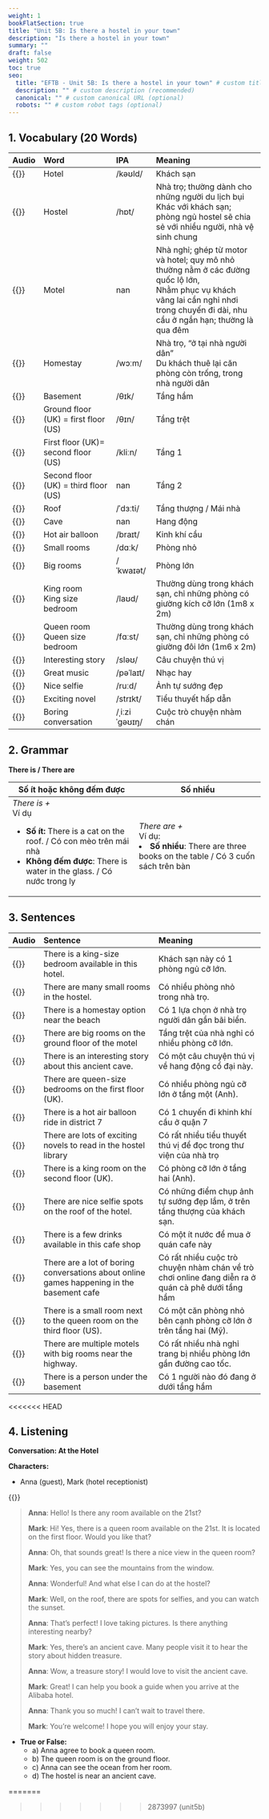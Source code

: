 ```yaml
---
weight: 1
bookFlatSection: true
title: "Unit 5B: Is there a hostel in your town"
description: "Is there a hostel in your town"
summary: ""
draft: false
weight: 502
toc: true
seo:
  title: "EFTB - Unit 5B: Is there a hostel in your town" # custom title (optional)
  description: "" # custom description (recommended)
  canonical: "" # custom canonical URL (optional)
  robots: "" # custom robot tags (optional)
---
```


## 1. Vocabulary (20 Words)
| Audio                                                                                    | Word                                 | IPA           | Meaning                                                                                              |
|:-----------------------------------------------------------------------------------------|:-------------------------------------|:--------------|:-----------------------------------------------------------------------------------------------------|
| {{<audio-player src="audio/unit5b/vocabularies/00_Hotel.wav">}}                          | Hotel                                | /kəʊld/       | Khách sạn                                                                                            |
| {{<audio-player src="audio/unit5b/vocabularies/01_Hostel.wav">}}                         | Hostel                               | /hɒt/         | Nhà trọ; thường dành cho những người du lịch bụi <br/> Khác với khách sạn; phòng ngủ hostel sẽ chia sẻ với nhiều người, nhà vệ sinh chung                                                     |
| {{<audio-player src="audio/unit5b/vocabularies/02_Motel.wav">}}                          | Motel                                | nan           | Nhà nghỉ; ghép từ motor và hotel; quy mô nhỏ thường nằm ở các đường quốc lộ lớn, <br/> Nhằm phục vụ khách vãng lai cần nghỉ nhơi trong chuyến đi dài, nhu cầu ở ngắn hạn; thường là qua đêm                  |
| {{<audio-player src="audio/unit5b/vocabularies/03_Homestay.wav">}}                       | Homestay                             | /wɔːm/        | Nhà trọ, “ở tại nhà người dân” <br/> Du khách thuê lại căn phòng còn trống, trong nhà người dân                                                                       |
| {{<audio-player src="audio/unit5b/vocabularies/04_Basement.wav">}}                       | Basement                             | /θɪk/         | Tầng hầm                                                                                             |
| {{<audio-player src="audio/unit5b/vocabularies/05_Ground_floor_UK_first_floor_US.wav">}} | Ground floor (UK) = first floor (US) | /θɪn/         | Tầng trệt                                                                                            |
| {{<audio-player src="audio/unit5b/vocabularies/06_First_floor_UK_second_floor_US.wav">}} | First floor (UK)= second floor (US)  | /kliːn/       | Tầng 1                                                                                               |
| {{<audio-player src="audio/unit5b/vocabularies/07_Second_floor_UK_third_floor_US.wav">}} | Second floor (UK) = third floor (US) | nan           | Tầng 2                                                                                               |
| {{<audio-player src="audio/unit5b/vocabularies/08_Roof.wav">}}                           | Roof                                 | /ˈdɜːti/      | Tầng thượng / Mái nhà                                                                                |
| {{<audio-player src="audio/unit5b/vocabularies/09_Cave.wav">}}                           | Cave                                 | nan           | Hang động                                                                                            |
| {{<audio-player src="audio/unit5b/vocabularies/10_Hot_air_balloon.wav">}}                | Hot air balloon                      | /braɪt/       | Kinh khí cầu                                                                                         |
| {{<audio-player src="audio/unit5b/vocabularies/11_Small_rooms.wav">}}                    | Small rooms                          | /dɑːk/        | Phòng nhỏ                                                                                            |
| {{<audio-player src="audio/unit5b/vocabularies/12_Big_rooms.wav">}}                      | Big rooms                            | /ˈkwaɪət/     | Phòng lớn                                                                                            |
| {{<audio-player src="audio/unit5b/vocabularies/13_King_room_King_size_bedroom.wav">}}    | King room <br/> King size bedroom                          | /laʊd/        | Thường dùng trong khách sạn, chỉ những phòng có giường kích cỡ lớn (1m8 x 2m)                        |
| {{<audio-player src="audio/unit5b/vocabularies/14_Queen_room_Queen_size_bedroom.wav">}}  | Queen room <br/> Queen size bedroom                          | /fɑːst/       | Thường dùng trong khách sạn, chỉ những phòng có giường đôi lớn (1m6 x 2m)                            |
| {{<audio-player src="audio/unit5b/vocabularies/15_Interesting_story.wav">}}              | Interesting story                    | /sləʊ/        | Câu chuyện thú vị                                                                                    |
| {{<audio-player src="audio/unit5b/vocabularies/16_Great_music.wav">}}                    | Great music                          | /pəˈlaɪt/     | Nhạc hay                                                                                             |
| {{<audio-player src="audio/unit5b/vocabularies/17_Nice_selfie.wav">}}                    | Nice selfie                          | /ruːd/        | Ảnh tự sướng đẹp                                                                                     |
| {{<audio-player src="audio/unit5b/vocabularies/18_Exciting_novel.wav">}}                 | Exciting novel                       | /strɪkt/      | Tiểu thuyết hấp dẫn                                                                                  |
| {{<audio-player src="audio/unit5b/vocabularies/19_Boring_conversation.wav">}}            | Boring conversation                  | /ˌiːziˈɡəʊɪŋ/ | Cuộc trò chuyện nhàm chán                                                                            |

## 2. Grammar
**There is / There are**

| Số ít hoặc không đếm được | Số nhiều  |
| --- | --- |
|<i>There is  +</i> <br/> Ví dụ <br/> <ul> <li> <strong>Số ít:</strong> There is a cat on the roof. / Có con mèo trên mái nhà </li>  <li> <strong>Không đếm được</strong>: There is water in the glass. / Có nước trong ly </li> </ul> | <i>There are +</i> <br/> Ví dụ: <br/> <li> <strong>Số nhiều</strong>: There are three books on the table / Có 3 cuốn sách trên bàn </li> |


## 3. Sentences

| Audio                                                                                                                                            | Sentence                                                                                  | Meaning                                                                                             |
|:-------------------------------------------------------------------------------------------------------------------------------------------------|:------------------------------------------------------------------------------------------|:----------------------------------------------------------------------------------------------------|
| {{<audio-player src="audio/unit5b/sentences/00_There_is_a_kingsize_bedroom_available_in_this_hotel.wav">}}                                       | There is a king-size bedroom available in this hotel.                                     | Khách sạn này có 1 phòng ngủ cỡ lớn.                                                                |
| {{<audio-player src="audio/unit5b/sentences/01_There_are_many_small_rooms_in_the_hostel.wav">}}                                                  | There are many small rooms in the hostel.                                                 | Có nhiều phòng nhỏ trong nhà trọ.                                                                   |
| {{<audio-player src="audio/unit5b/sentences/02_There_is_a_homestay_option_near_the_beach.wav">}}                                                 | There is a homestay option near the beach                                                 | Có 1 lựa chọn ở nhà trọ người dân gần bãi biển.                                                     |
| {{<audio-player src="audio/unit5b/sentences/03_There_are_big_rooms_on_the_ground_floor_of_the_motel.wav">}}                                      | There are big rooms on the ground floor of the motel                                      | Tầng trệt của nhà nghỉ có nhiều phòng cỡ lớn.                                                       |
| {{<audio-player src="audio/unit5b/sentences/04_There_is_an_interesting_story_about_this_ancient_cave.wav">}}                                     | There is an interesting story about this ancient cave.                                    | Có một câu chuyện thú vị về hang động cổ đại này.                                                   |
| {{<audio-player src="audio/unit5b/sentences/05_There_are_queensize_bedrooms_on_the_first_floor_UK.wav">}}                                        | There are queen-size bedrooms on the first floor (UK).                                    | Có nhiều phòng ngủ cỡ lớn ở tầng một (Anh).                                                         |
| {{<audio-player src="audio/unit5b/sentences/06_There_is_a_hot_air_balloon_ride_in_district_7.wav">}}                                             | There is a hot air balloon ride in district 7                                             | Có 1 chuyến đi khinh khí cầu ở quận 7                                                               |
| {{<audio-player src="audio/unit5b/sentences/07_There_are_lots_of_exciting_novels_to_read_in_the_hostel_library.wav">}}                           | There are lots of exciting novels to read in the hostel library                           | Có rất nhiều tiểu thuyết thú vị để đọc trong thư viện của nhà trọ                                   |
| {{<audio-player src="audio/unit5b/sentences/08_There_is_a_king_room_on_the_second_floor_UK.wav">}}                                               | There is a king room on the second floor (UK).                                            | Có phòng cỡ lớn ở tầng hai (Anh).                                                                   |
| {{<audio-player src="audio/unit5b/sentences/09_There_are_nice_selfie_spots_on_the_roof_of_the_hotel.wav">}}                                      | There are nice selfie spots on the roof of the hotel.                                     | Có những điểm chụp ảnh tự sướng đẹp lắm, ở trên tầng thượng của khách sạn.                          |
| {{<audio-player src="audio/unit5b/sentences/10_There_is_a_few_drinks_available_in_this_cafe_shop.wav">}}                                         | There is a few drinks available in this cafe shop                                         | Có một ít nước để mua ở quán cafe này                                                               |
| {{<audio-player src="audio/unit5b/sentences/11_There_are_a_lot_of_boring_conversations_about_online_games_happening_in_the_basement_cafe.wav">}} | There are a lot of boring conversations about online games happening in the basement cafe | Có rất nhiều cuộc trò chuyện nhàm chán  về trò chơi online đang diễn ra ở quán cà phê dưới tầng hầm |
| {{<audio-player src="audio/unit5b/sentences/12_There_is_a_small_room_next_to_the_queen_room_on_the_third_floor_US.wav">}}                        | There is a small room next to the queen room on the third floor (US).                     | Có một căn phòng nhỏ bên cạnh phòng cỡ lớn ở trên tầng hai (Mỹ).                                    |
| {{<audio-player src="audio/unit5b/sentences/13_There_are_multiple_motels_with_big_rooms_near_the_highway.wav">}}                                 | There are multiple motels with big rooms near the highway.                                | Có rất nhiều nhà nghỉ trang bị nhiều phòng lớn gần đường cao tốc.                                   |
| {{<audio-player src="audio/unit5b/sentences/14_There_is_a_person_under_the_basement.wav">}}                                                      | There is a person under the basement                                                      | Có 1 người nào đó đang ở dưới tầng hầm                                                              |
<<<<<<< HEAD


## 4. Listening
**Conversation: At the Hotel**

**Characters:**
- Anna (guest), Mark (hotel receptionist)

{{<audio-with-controls src="audio/unit5b/listening/conversation.wav">}}

> **Anna**: Hello! Is there any room available on the 21st?
>
> **Mark**: Hi! Yes, there is a queen room available on the 21st. It is located on the first floor. Would you like that?
>
> **Anna**: Oh, that sounds great! Is there a nice view in the queen room?
>
> **Mark**: Yes, you can see the mountains from the window.
>
> **Anna**: Wonderful! And what else I can do at the hostel?
>
> **Mark**: Well, on the roof, there are spots for selfies, and you can watch the sunset.
>
> **Anna**: That’s perfect! I love taking pictures. Is there anything interesting nearby?
>
> **Mark**: Yes, there’s an ancient cave. Many people visit it to hear the story about hidden treasure.
>
> **Anna**: Wow, a treasure story! I would love to visit the ancient cave.
>
> **Mark**: Great! I can help you book a guide when you arrive at the Alibaba hotel.
>
> **Anna**: Thank you so much! I can’t wait to travel there.
>
> **Mark**: You’re welcome! I hope you will enjoy your stay.

- **True or False:**
  - a) Anna agree to book a queen room.
  - b) The queen room is on the ground floor.
  - c) Anna can see the ocean from her room.
  - d) The hostel is near an ancient cave.

=======
>>>>>>> 2873997 (unit5b)
